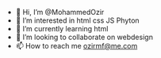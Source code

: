 - 👋 Hi, I’m @MohammedOzir
- 👀 I’m interested in html css JS Phyton
- 🌱 I’m currently learning html
- 💞️ I’m looking to collaborate on webdesign
- 📫 How to reach me ozirmf@me.com

<!---
MohammedOzir/MohammedOzir is a ✨ special ✨ repository because its `README.md` (this file) appears on your GitHub profile.
You can click the Preview link to take a look at your changes.
--->
